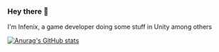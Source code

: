 ### Hey there 👋

I'm Infenix, a game developer doing some stuff in Unity among others

[![Anurag's GitHub stats](https://github-readme-stats.vercel.app/api?username=iminfenix)](https://github.com/anuraghazra/github-readme-stats)
